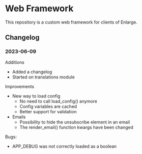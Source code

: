 # Web Framework

This repository is a custom web framework for clients of Enlarge.

## Changelog

### 2023-06-09

Additions
- Added a changelog
- Started on translations module

Improvements
- New way to load config
    - No need to call load_config() anymore
    - Config variables are cached
    - Better support for validation
- Emails
    - Possibility to hide the unsubscribe element in an email
    - The render_email() function kwargs have been changed

Bugs:
- APP_DEBUG was not correctly loaded as a boolean